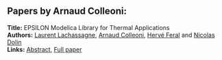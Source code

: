 <h2>Papers by Arnaud Colleoni:</h2>
<p>
<b>Title:</b> EPSILON Modelica Library for Thermal Applications<br />
<b>Authors:</b> <a href="../authors/author_169.html">Laurent Lachassagne</a>, <a href="../authors/author_54.html">Arnaud Colleoni</a>, <a href="../authors/author_80.html">Hervé Feral</a> and <a href="../authors/author_70.html">Nicolas Dolin</a><br />
<b>Links:</b> <a href="../abstracts/abstract_82.pdf">Abstract</a>, <a href="../submissions/ecp15118769_LachassagneColleoniFeralDolin.pdf">Full paper</a>
</p>